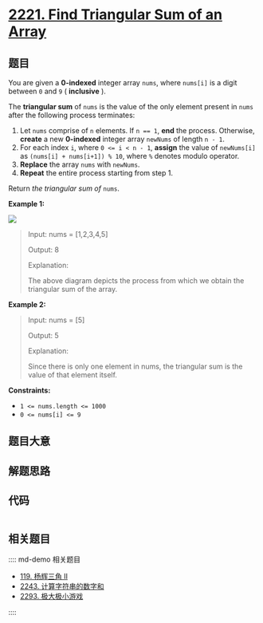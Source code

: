 # [2221. Find Triangular Sum of an Array](https://leetcode.com/problems/find-triangular-sum-of-an-array/)

## 题目

You are given a **0-indexed** integer array `nums`, where `nums[i]` is a digit
between `0` and `9` ( **inclusive** ).

The **triangular sum** of `nums` is the value of the only element present in
`nums` after the following process terminates:

  1. Let `nums` comprise of `n` elements. If `n == 1`, **end** the process. Otherwise, **create** a new **0-indexed** integer array `newNums` of length `n - 1`.
  2. For each index `i`, where `0 <= i < n - 1`, **assign** the value of `newNums[i]` as `(nums[i] + nums[i+1]) % 10`, where `%` denotes modulo operator.
  3. **Replace** the array `nums` with `newNums`.
  4. **Repeat** the entire process starting from step 1.

Return _the triangular sum of_ `nums`.



**Example 1:**

![](https://assets.leetcode.com/uploads/2022/02/22/ex1drawio.png)

> Input: nums = [1,2,3,4,5]
> 
> Output: 8
> 
> Explanation:
> 
> The above diagram depicts the process from which we obtain the triangular sum of the array.

**Example 2:**

> Input: nums = [5]
> 
> Output: 5
> 
> Explanation:
> 
> Since there is only one element in nums, the triangular sum is the value of that element itself.



**Constraints:**

  * `1 <= nums.length <= 1000`
  * `0 <= nums[i] <= 9`


## 题目大意

## 解题思路

## 代码

```javascript

```

## 相关题目

:::: md-demo 相关题目
- [119. 杨辉三角 II](https://leetcode.com/problems/pascals-triangle-ii)
- [2243. 计算字符串的数字和](https://leetcode.com/problems/calculate-digit-sum-of-a-string)
- [2293. 极大极小游戏](https://leetcode.com/problems/min-max-game)

::::
